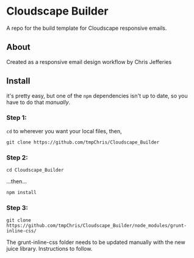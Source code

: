 # Cloudscape Builder
A repo for the build template for Cloudscape responsive emails. 

## About
Created as a responsive email design workflow by Chris Jefferies

## Install

it's pretty easy, but one of the `npm` dependencies isn't up to date, so you have to do that *manually*.

### Step 1:
`cd` to wherever you want your local files, then, 

`git clone https://github.com/tmpChris/Cloudscape_Builder`



### Step 2:
`cd Cloudscape_Builder`

...then...

`npm install`

### Step 3:
`git clone https://github.com/tmpChris/Cloudscape_Builder/node_modules/grunt-inline-css/`





The grunt-inline-css folder needs to be updated manually with the new juice library. Instructions to follow.